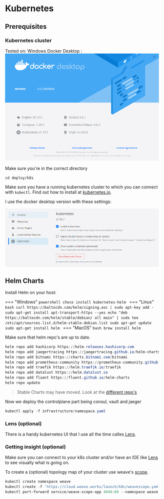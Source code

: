 # Kubernetes

## Prerequisites

### Kubernetes cluster

Tested on:
Windows Docker Desktop :
![Version](../../../images/docker-version.png)

Make sure you're in the correct directory

```shell
cd deploy/k8s
```

Make sure you have a running kubernetes cluster to which you can connect with `kubectl`. Find out how to install at [kubernetes.io](https://kubernetes.io/docs/tasks/tools/).

I use the docker desktop version with these settings:

![Kubernetes Settings](../../../images/docker-kubernetes-settings.png)

## Helm Charts

Install Helm on your host:

=== "Windows"
    ```powershell
    choco install kubernetes-helm
    ```
=== "Linux"
    ```bash
    curl https://baltocdn.com/helm/signing.asc | sudo apt-key add -
    sudo apt-get install apt-transport-https --yes
    echo "deb https://baltocdn.com/helm/stable/debian/ all main" | sudo tee /etc/apt/sources.list.d/helm-stable-debian.list
    sudo apt-get update
    sudo apt-get install helm
    ```
=== "MacOS"
    ```bash
    brew install helm
    ```

Make sure that helm repo's are up to date.

```powershell
helm repo add hashicorp https://helm.releases.hashicorp.com
helm repo add jaegertracing https://jaegertracing.github.io/helm-charts
helm repo add bitnami https://charts.bitnami.com/bitnami
helm repo add prometheus-community https://prometheus-community.github.io/helm-charts
helm repo add traefik https://helm.traefik.io/traefik
helm repo add datalust https://helm.datalust.co
helm repo add fluent https://fluent.github.io/helm-charts
helm repo update
```

> Stable Charts may have moved. Look at the [different repo's](https://github.com/helm/charts/issues/21103)

Now we deploy the controlplane part being consul, vault and jaeger

```powershell
kubectl apply -f infrastructure/namespace.yaml
```

### Lens (optional)

There is a handy kubernetes UI that I use all the time calles [Lens](https://k8slens.dev/).

### Getting insight (optional)

Make sure you can connect to your k8s cluster and/or have an IDE like [Lens](https://k8slens.dev/) to see visually what is going on.

To create a (optional) topology map of your cluster use weave's [scope](https://www.weave.works/oss/scope/).

```powershell
kubectl create namespace weave
kubectl create -f 'https://cloud.weave.works/launch/k8s/weavescope.yaml' --namespace=weave
kubectl port-forward service/weave-scope-app 4040:80 --namespace weave
```
